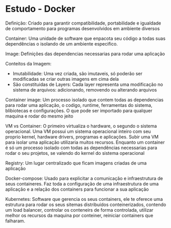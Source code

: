 # Estudo - Docker
Definição: Criado para garantir compatibilidade, portabilidade e igualdade de comportamento para programas desenvolvidos em ambiente diversos

Container: Uma unidade de software que enpacota seu código a todas suas dependências o isolando de um ambiente especifico.

Image: Definições das dependencias necessarias para rodar uma aplicação

Conteitos da Imagem:
- Imutabilidade: Uma vez criada, são imutaveis, só poderão ser modificadas se criar outras imagens em cima dela
- São constituidas de Layers: Cada layer representa uma modificação no sistema de arquivos: adicionando, removendo ou alterando arquivos

Container image: Um processo isolado que contem todas as dependencias para rodar uma aplicação, o codigo, runtime, ferramentas do sistema, blibiotecas e configurações. O que pode ser importado para qualquer maquina e rodar do mesmo jeito 

VM vs Container: O primeiro virtualiza o hardware, o segundo o sistema operacional. Uma VM possui um sistema operacional inteiro com seu proprio kernel, hardware drivers, programas e aplicações. Subir uma VM para isolar uma aplicação utilizaria muitos recursos. Enquanto um container é só um processo isolado com todas as dependências necessarias para rodar o seu projetos, se valendo do kernel do sistema operacional

Registry: Um lugar centralizado que ficam imagens criadas de uma aplicação


Docker-compose: Usado para explicitar a comunicação e infraestrutura de seus containeres. Faz toda a configuração de uma infraestrutura de uma aplicação e a relação dos containers para funcionar a sua aplicação 


Kubernetes: Software que gerencia os seus containers, ele te oferece uma estrutura para rodar os seus sitemas distribuídos conteinerizados, contendo um load balancer, controlar os conteneirs de forma controlada, utilizar melhor os recursos da maquina por conteiner, reiniciar containers que falharam.
